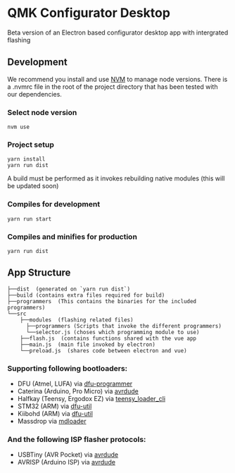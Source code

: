 # QMK Configurator Desktop

Beta version of an Electron based configurator desktop app with intergrated flashing

## Development

We recommend you install and use [NVM](https://github.com/creationix/nvm) to manage node versions. There is a .nvmrc file in the root of the project directory that has been tested with our dependencies.

### Select node version
```shell
nvm use
```

### Project setup
```
yarn install  
yarn run dist
```  
A build must be performed as it invokes rebuilding native modules (this will be updated soon)

### Compiles for development
```
yarn run start
```

### Compiles and minifies for production
```
yarn run dist
```

## App Structure
```  
├──dist  (generated on `yarn run dist`)  
├──build (contains extra files required for build)  
├──programmers  (This contains the binaries for the included programmers)  
└──src  
    ├──modules  (flashing related files)  
      ├──programmers (Scripts that invoke the different programmers)  
      └──selector.js (choses which programming module to use)
    ├──flash.js  (contains functions shared with the vue app 
    ├──main.js  (main file invoked by electron)  
    └──preload.js  (shares code between electron and vue)  
```

### Supporting following bootloaders:
  - DFU (Atmel, LUFA) via [dfu-programmer](http://dfu-programmer.github.io/)
  - Caterina (Arduino, Pro Micro) via [avrdude](http://nongnu.org/avrdude/)
  - Halfkay (Teensy, Ergodox EZ) via [teensy_loader_cli](https://pjrc.com/teensy/loader_cli.html)
  - STM32 (ARM) via [dfu-util](http://dfu-util.sourceforge.net/)
  - Kiibohd (ARM) via [dfu-util](http://dfu-util.sourceforge.net/)
  - Massdrop via [mdloader](https://github.com/Massdrop/mdloader)  

### And the following ISP flasher protocols:
  - USBTiny (AVR Pocket) via [avrdude](http://nongnu.org/avrdude/)
  - AVRISP (Arduino ISP) via [avrdude](http://nongnu.org/avrdude/)
